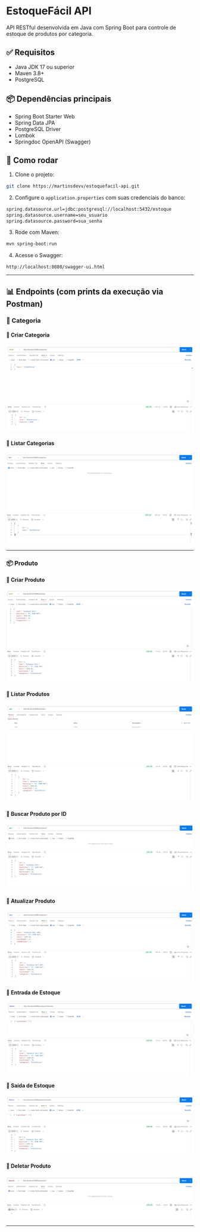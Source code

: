 # EstoqueFácil API

API RESTful desenvolvida em Java com Spring Boot para controle de estoque de produtos por categoria.

## ✅ Requisitos

- Java JDK 17 ou superior
- Maven 3.8+
- PostgreSQL

## 📦 Dependências principais

- Spring Boot Starter Web
- Spring Data JPA
- PostgreSQL Driver
- Lombok
- Springdoc OpenAPI (Swagger)

## 🚀 Como rodar

1. Clone o projeto:
```bash
git clone https://martinsdevv/estoquefacil-api.git
```

2. Configure o `application.properties` com suas credenciais do banco:

```properties
spring.datasource.url=jdbc:postgresql://localhost:5432/estoque
spring.datasource.username=seu_usuario
spring.datasource.password=sua_senha
```

3. Rode com Maven:
```bash
mvn spring-boot:run
```

4. Acesse o Swagger:
```
http://localhost:8080/swagger-ui.html
```

---

## 📊 Endpoints (com prints da execução via Postman)

### 📁 Categoria

#### 🔸 Criar Categoria
![criar-categoria](docs/criar-categoria.PNG)

#### 🔸 Listar Categorias
![listar-categoria](docs/listar-categoria.PNG)

---

### 📦 Produto

#### 🔸 Criar Produto
![criar-produto](docs/criar-produto.PNG)

#### 🔸 Listar Produtos
![listar-produto](docs/listar-produto.PNG)

#### 🔸 Buscar Produto por ID
![buscar-produto](docs/buscar-produto.PNG)

#### 🔸 Atualizar Produto
![atualizar-produto](docs/atualizar-produto.PNG)

#### 🔸 Entrada de Estoque
![entrada-estoque](docs/entrada-estoque.PNG)

#### 🔸 Saída de Estoque
![saida-estoque](docs/saida-estoque.PNG)

#### 🔸 Deletar Produto
![deletar-produto](docs/deletar-produto.PNG)

---
